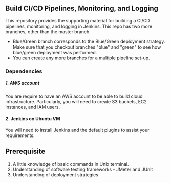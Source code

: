 ## Build CI/CD Pipelines, Monitoring, and Logging
This repository provides the supporting material for building a CI/CD pipelines, monitoring, and logging in Jenkins. This repo has two more branches, other than the master branch. 

* Blue/Green branch corresponds to the Blue/Green deployment strategy. Make sure that you checkout branches "blue" and "green" to see how blue/green deployment was performed.
* You can create any more branches for a multiple pipeline set-up. 

### Dependencies
##### 1. AWS account
You are require to have an AWS account to be able to build cloud infrastructure. Particularly, you will need to create S3 buckets, EC2 instances, and IAM users.

#### 2. Jenkins on Ubuntu VM
You will need to install Jenkins and the default plugins to assist your requirements. 

## Prerequisite
1. A little knowledge of basic commands in Unix terminal.
1. Understanding of software testing frameworks - JMeter and JUnit
1. Understanding of deployment strategies 






